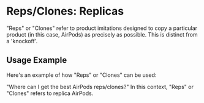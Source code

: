 # Reps/Clones: Replicas

"Reps" or "Clones" refer to product imitations designed to copy a particular product (in this case, AirPods) as precisely as possible. This is distinct from a 'knockoff'.

## Usage Example

Here's an example of how "Reps" or "Clones" can be used:

"Where can I get the best AirPods reps/clones?" In this context, "Reps" or "Clones" refers to replica AirPods.